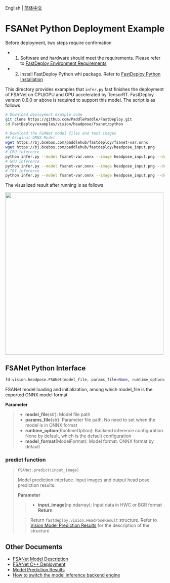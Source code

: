 English | [简体中文](README_CN.md)
# FSANet Python Deployment Example

Before deployment, two steps require confirmation

- 1. Software and hardware should meet the requirements. Please refer to [FastDeploy Environment Requirements](../../../../../docs/en/build_and_install/download_prebuilt_libraries.md)  
- 2. Install FastDeploy Python whl package. Refer to [FastDeploy Python Installation](../../../../../docs/en/build_and_install/download_prebuilt_libraries.md)

This directory provides examples that `infer.py` fast finishes the deployment of FSANet on CPU/GPU and GPU accelerated by TensorRT. FastDeploy version 0.6.0 or above is required to support this model. The script is as follows

```bash
# Download deployment example code 
git clone https://github.com/PaddlePaddle/FastDeploy.git
cd FastDeploy/examples/vision/headpose/fsanet/python

# Download the FSANet model files and test images
## Original ONNX Model
wget https://bj.bcebos.com/paddlehub/fastdeploy/fsanet-var.onnx
wget https://bj.bcebos.com/paddlehub/fastdeploy/headpose_input.png
# CPU inference
python infer.py --model fsanet-var.onnx --image headpose_input.png --device cpu
# GPU inference
python infer.py --model fsanet-var.onnx --image headpose_input.png --device gpu
# TRT inference
python infer.py --model fsanet-var.onnx --image headpose_input.png --device gpu --backend trt
```

The visualized result after running is as follows

<div width="520">
<img width="500" height="514" float="left" src="https://user-images.githubusercontent.com/19977378/198279932-3eee424e-98a2-4249-bdeb-0f79127cbc9d.png">
</div>

## FSANet Python Interface 

```python
fd.vision.headpose.FSANet(model_file, params_file=None, runtime_option=None, model_format=ModelFormat.ONNX)
```

FSANet model loading and initialization, among which model_file is the exported ONNX model format

**Parameter**

> * **model_file**(str): Model file path 
> * **params_file**(str): Parameter file path. No need to set when the model is in ONNX format
> * **runtime_option**(RuntimeOption): Backend inference configuration. None by default, which is the default configuration
> * **model_format**(ModelFormat): Model format. ONNX format by default
### predict function

> ```python
> FSANet.predict(input_image)
> ```
>
> Model prediction interface. Input images and output head pose prediction results.
>
> **Parameter**
>
> > * **input_image**(np.ndarray): Input data in HWC or BGR format
> **Return**
>
> > Return `fastdeploy.vision.HeadPoseResult` structure. Refer to [Vision Model Prediction Results](../../../../../docs/api/vision_results/) for the description of the structure

## Other Documents

- [FSANet Model Description](..)
- [FSANet C++ Deployment](../cpp)
- [Model Prediction Results](../../../../../docs/api/vision_results/)
- [How to switch the model inference backend engine](../../../../../docs/en/faq/how_to_change_backend.md)
